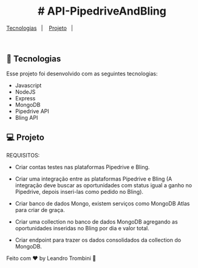 
<h1 align="center">
  # API-PipedriveAndBling
</h1>

<p align="center">
  
  <a href="#-tecnologias">Tecnologias</a>&nbsp;&nbsp;&nbsp;|&nbsp;&nbsp;&nbsp;
  <a href="#-projeto">Projeto</a>&nbsp;&nbsp;&nbsp;|&nbsp;&nbsp;&nbsp;
  
</p>



<br>



## 🚀 Tecnologias

Esse projeto foi desenvolvido com as seguintes tecnologias:

- Javascript
- NodeJS
- Express
- MongoDB
- Pipedrive API
- Bling API

## 💻 Projeto

REQUISITOS:

- Criar contas testes nas plataformas Pipedrive e Bling.

- Criar uma integração entre as plataformas Pipedrive e Bling (A integração deve buscar as oportunidades com status igual a ganho no Pipedrive, depois inseri-las como pedido no Bling).

- Criar banco de dados Mongo, existem serviços como MongoDB Atlas para criar de graça.

- Criar uma collection no banco de dados MongoDB agregando as oportunidades inseridas no Bling por dia e valor total.

- Criar endpoint para trazer os dados consolidados da collection do MongoDB.






Feito com ♥ by Leandro Trombini :wave:
